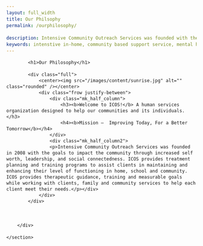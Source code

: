 ```yaml
---
layout: full_width
title: Our Philsophy
permalink: /ourphilosophy/

description: Intensive Community Outreach Services was founded with the goals to impact the community through increased self worth, leadership, and social connectedness. 
keywords: intenstive in-home, community based support service, mental health, mental illness, social skills building, crisis treatment, mental health training programs, Alexandria, Mechanicsville, Norfolk, Richmond
---
```


<div class="page_wrapper">
	<section class="container">
        <div id="about" class="page with_sidebar">

			<h1>Our Philosophy</h1>

			<div class="full">
				<center><img src="/images/content/sunrise.jpg" alt="" class="rounded" /></center>
				<div class="frow justify-between">
					<div class="mk_half_column">
						<h3><b>Welcome to ICOS!</b> A human services organization designed to help our communities and its individuals.</h3>
						<h4><b>Mission –  Improving Today, For a Better Tomorrow</b></h4>
					</div>
	                <div class="mk_half_column2">   
					<p>Intensive Community Outreach Services was founded in 2008 with the goals to impact the community through increased self worth, leadership, and social connectedness. ICOS provides treatment planning and training programs to assist clients in maintaining and enhancing their level of functioning in home, school and community. ICOS provides therapeutic guidance, training and measurable goals while working with clients, family and community services to help each client meet their needs.</p></div>
				</div>
			</div>

			

		</div>

	</section>
</div>